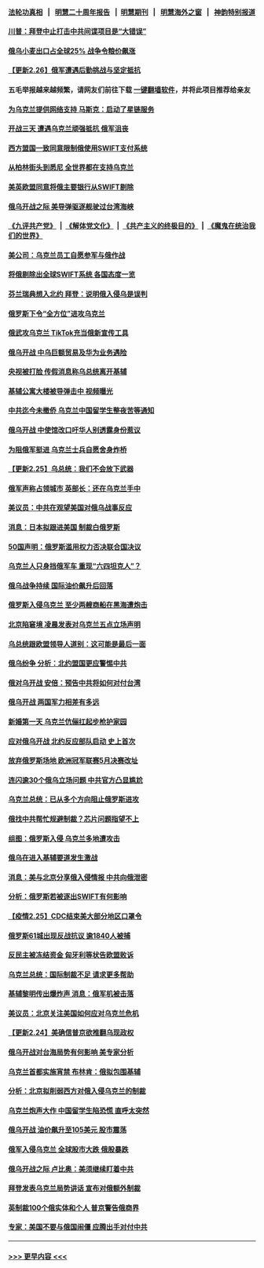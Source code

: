 #### [法轮功真相](https://github.com/gfw-breaker/truth/blob/master/README.md?t=0) &nbsp;&nbsp;|&nbsp;&nbsp; [明慧二十周年报告](https://github.com/gfw-breaker/mh-reports/blob/master/README.md?t=0) &nbsp;&nbsp;|&nbsp;&nbsp;[明慧期刊](https://github.com/gfw-breaker/mh-qikan) &nbsp;&nbsp;|&nbsp;&nbsp; [明慧海外之窗](https://github.com/gfw-breaker/mh-news/blob/master/README.md?t=0) &nbsp;&nbsp;|&nbsp;&nbsp; [神韵特别报道](https://github.com/gfw-breaker/mh-news/blob/master/shenyun.md?t=0)
#### [川普：拜登中止打击中共间谍项目是“大错误”](../pages/nsc418/n13607895.md?t=02271550) 
#### [俄乌小麦出口占全球25% 战争令粮价飙涨](../pages/nsc418/n13605894.md?t=02271550) 
#### [【更新2.26】俄军遭遇后勤挑战与坚定抵抗](../pages/nsc418/n13607072.md?t=02271550) 
#### 五毛举报越来越频繁，请网友们前往下载 [一键翻墙软件](https://github.com/gfw-breaker/ssr-accounts)，并将此项目推荐给亲友
#### [为乌克兰提供网络支持 马斯克：启动了星链服务](../pages/nsc418/n13607746.md?t=02271550) 
#### [开战三天 遭遇乌克兰顽强抵抗 俄军沮丧](../pages/nsc418/n13607752.md?t=02271550) 
#### [西方盟国一致同意限制俄使用SWIFT支付系统](../pages/nsc418/n13607669.md?t=02271550) 
#### [从柏林街头到悉尼 全世界都在支持乌克兰](../pages/nsc418/n13607728.md?t=02271550) 
#### [美英欧盟同意将俄主要银行从SWIFT剔除](../pages/nsc418/n13607712.md?t=02271550) 
#### [俄乌开战之际 美导弹驱逐舰驶过台湾海峡](../pages/nsc418/n13607653.md?t=02271550) 
#### [《九评共产党》](https://github.com/begood0513/9ping.md/blob/master/README.md) &nbsp;|&nbsp; [《解体党文化》](../../../../jtdwh.md/blob/master/README.md)  &nbsp;|&nbsp; [《共产主义的终极目的》](../../../../gczydzjmd.md/blob/master/README.md) &nbsp;|&nbsp; [《魔鬼在统治我们的世界》](../../../../mgztzwmdsj.md/blob/master/README.md) 
#### [美公司：乌克兰员工自愿参军与俄作战](../pages/nsc418/n13607534.md?t=02271550) 
#### [将俄剔除出全球SWIFT系统 各国态度一览](../pages/nsc418/n13607542.md?t=02271550) 
#### [芬兰瑞典想入北约 拜登：说明俄入侵乌是误判](../pages/nsc418/n13607576.md?t=02271550) 
#### [俄罗斯下令“全方位”进攻乌克兰](../pages/nsc418/n13607528.md?t=02271550) 
#### [俄武攻乌克兰 TikTok充当俄新宣传工具](../pages/nsc418/n13607353.md?t=02271550) 
#### [俄乌开战 中乌巨额贸易及华为业务遇险](../pages/nsc418/n13607443.md?t=02271550) 
#### [央视被打脸 传假消息称乌总统离开基辅](../pages/nsc418/n13607359.md?t=02271550) 
#### [基辅公寓大楼被导弹击中 视频曝光](../pages/nsc418/n13607331.md?t=02271550) 
#### [中共迄今未撤侨 乌克兰中国留学生整夜苦等通知](../pages/nsc418/n13606929.md?t=02271550) 
#### [俄乌开战 中使馆改口吁华人别透露身份惹议](../pages/nsc418/n13606572.md?t=02271550) 
#### [为阻俄军挺进 乌克兰士兵自愿舍身炸桥](../pages/nsc418/n13606985.md?t=02271550) 
#### [【更新2.25】乌总统：我们不会放下武器](../pages/nsc418/n13604998.md?t=02271550) 
#### [俄军声称占领城市 英部长：还在乌克兰手中](../pages/nsc418/n13606861.md?t=02271550) 
#### [美议员：中共在观望美国对俄乌战事反应](../pages/nsc418/n13606054.md?t=02271550) 
#### [消息：日本拟跟进美国 制裁白俄罗斯](../pages/nsc418/n13606269.md?t=02271550) 
#### [50国声明：俄罗斯滥用权力否决联合国决议](../pages/nsc418/n13606231.md?t=02271550) 
#### [乌克兰人只身挡俄军车 重现“六四坦克人”？](../pages/nsc418/n13606048.md?t=02271550) 
#### [俄乌战争持续 国际油价飙升后回落](../pages/nsc418/n13606100.md?t=02271550) 
#### [俄罗斯入侵乌克兰 至少两艘商船在黑海遭炮击](../pages/nsc418/n13606021.md?t=02271550) 
#### [北京陷窘境 凌晨发表对乌克兰五点立场声明](../pages/nsc418/n13605502.md?t=02271550) 
#### [乌总统跟欧盟领导人道别：这可能是最后一面](../pages/nsc418/n13605935.md?t=02271550) 
#### [俄乌纷争 分析：北约盟国更应警惕中共](../pages/nsc418/n13605507.md?t=02271550) 
#### [俄对乌开战 安倍：预告中共将如何对付台湾](../pages/nsc418/n13605833.md?t=02271550) 
#### [俄乌开战 两国军力相差有多远](../pages/nsc418/n13605856.md?t=02271550) 
#### [新婚第一天 乌克兰伉俪扛起步枪护家园](../pages/nsc418/n13605608.md?t=02271550) 
#### [应对俄乌开战 北约反应部队启动 史上首次](../pages/nsc418/n13605758.md?t=02271550) 
#### [放弃俄罗斯场地 欧洲冠军联赛5月决赛改址](../pages/nsc418/n13605478.md?t=02271550) 
#### [连闪逾30个俄乌立场问题 中共官方凸显尴尬](../pages/nsc418/n13605658.md?t=02271550) 
#### [乌克兰总统：已从多个方向阻止俄罗斯进攻](../pages/nsc418/n13605730.md?t=02271550) 
#### [俄找中共帮忙规避制裁？芯片问题指望不上](../pages/nsc418/n13605633.md?t=02271550) 
#### [组图：俄罗斯入侵 乌克兰多地遭攻击](../pages/nsc418/n13604569.md?t=02271550) 
#### [俄乌在进入基辅要道发生激战](../pages/nsc418/n13605485.md?t=02271550) 
#### [消息：美与北京分享俄入侵情报 中共向俄泄密](../pages/nsc418/n13605474.md?t=02271550) 
#### [分析：俄罗斯若被逐出SWIFT有何影响](../pages/nsc418/n13604941.md?t=02271550) 
#### [【疫情2.25】CDC结束美大部分地区口罩令](../pages/nsc418/n13604992.md?t=02271550) 
#### [俄罗斯61城出现反战抗议 逾1840人被捕](../pages/nsc418/n13604507.md?t=02271550) 
#### [反民主被冻结资金 匈牙利等状告欧盟败诉](../pages/nsc418/n13605272.md?t=02271550) 
#### [乌克兰总统：国际制裁不足 请求更多帮助](../pages/nsc418/n13604426.md?t=02271550) 
#### [基辅黎明传出爆炸声 消息：俄军机被击落](../pages/nsc418/n13604135.md?t=02271550) 
#### [美议员：北京关注美国如何应对乌克兰危机](../pages/nsc418/n13603830.md?t=02271550) 
#### [【更新2.24】美确信普京欲推翻乌现政权](../pages/nsc418/n13602624.md?t=02271550) 
#### [俄乌开战对台海局势有何影响 美专家分析](../pages/nsc418/n13602985.md?t=02271550) 
#### [乌克兰首都实施宵禁 布林肯：俄拟包围基辅](../pages/nsc418/n13603316.md?t=02271550) 
#### [分析：北京拟削弱西方对俄入侵乌克兰的制裁](../pages/nsc418/n13603015.md?t=02271550) 
#### [乌克兰炮声大作 中国留学生陷恐慌 直呼太突然](../pages/nsc418/n13602909.md?t=02271550) 
#### [俄乌开战 油价飙升至105美元 股市震荡](../pages/nsc418/n13603119.md?t=02271550) 
#### [俄军入侵乌克兰 全球股市大跌 俄股暴跌](../pages/nsc418/n13602912.md?t=02271550) 
#### [俄乌开战之际 卢比奥：美须继续盯着中共](../pages/nsc418/n13602762.md?t=02271550) 
#### [拜登发表乌克兰局势讲话 宣布对俄额外制裁](../pages/nsc418/n13602852.md?t=02271550) 
#### [英制裁100个俄实体和个人 普京警告俄商界](../pages/nsc418/n13602846.md?t=02271550) 
#### [专家：美国不要与俄国闹僵 应腾出手对付中共](../pages/nsc418/n13602465.md?t=02271550) 

----
#### [ >>> 更早内容 <<< ](../indexes/nsc418-earlier.md)
